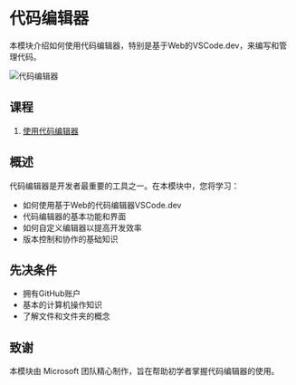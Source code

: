 # 代码编辑器

本模块介绍如何使用代码编辑器，特别是基于Web的VSCode.dev，来编写和管理代码。

![代码编辑器](images/vscode-editor.png)

## 课程

1. [使用代码编辑器](1-using-a-code-editor/README.md)

## 概述

代码编辑器是开发者最重要的工具之一。在本模块中，您将学习：

- 如何使用基于Web的代码编辑器VSCode.dev
- 代码编辑器的基本功能和界面
- 如何自定义编辑器以提高开发效率
- 版本控制和协作的基础知识

## 先决条件

- 拥有GitHub账户
- 基本的计算机操作知识
- 了解文件和文件夹的概念

## 致谢

本模块由 Microsoft 团队精心制作，旨在帮助初学者掌握代码编辑器的使用。